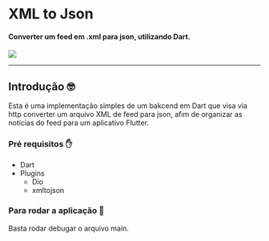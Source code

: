 # XML to Json
#### Converter um feed em .xml para json, utilizando Dart.
<img src="https://www.andistips.com/wp-content/uploads/2019/10/mood-xml2json.jpg" />
<hr>

## Introdução 🤓
Esta é uma implementação simples de um bakcend em Dart que visa via http converter um arquivo XML de feed para json, afim de organizar as notícias do feed para um aplicativo Flutter.

### Pré requisitos ✋
* Dart
* Plugins
  * Dio
  * xmltojson

### Para rodar a aplicação 🏃 
 Basta rodar debugar o arquivo main.
